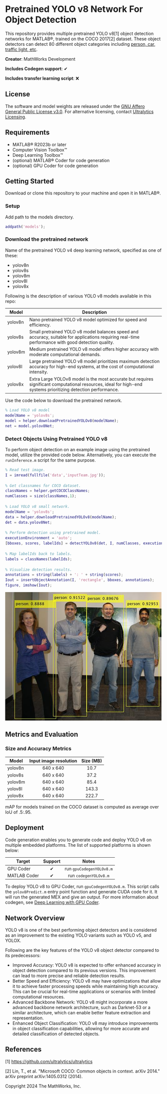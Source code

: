 # Pretrained YOLO v8 Network For Object Detection

This repository provides multiple pretrained YOLO v8[1] object detection networks for MATLAB®, trained on the COCO 2017[2] dataset. These object detectors can detect 80 different object categories including [person, car, traffic light, etc](/src/%2Bhelper/getCOCOClasess.m).

**Creator**: MathWorks Development

**Includes Codegen support**: ✔  

**Includes transfer learning script**: ❌  

## License
The software and model weights are released under the [GNU Affero General Public License v3.0](LICENSE). For alternative licensing, contact [Ultralytics Licensing](https://www.ultralytics.com/license).

## Requirements
- MATLAB® R2023b or later
- Computer Vision Toolbox™
- Deep Learning Toolbox™
- (optional) MATLAB® Coder for code generation
- (optional) GPU Coder for code generation

## Getting Started
Download or clone this repository to your machine and open it in MATLAB®.

### Setup
Add path to the models directory.

```matlab
addpath('models');
```
### Download the pretrained network
Name of the pretrained YOLO v4 deep learning network, specified as one of these:
- yolov8n
- yolov8s
- yolov8m
- yolov8l
- yolov8x

Following is the description of various YOLO v8 models available in this repo:

| Model         |                                      Description                                                                                                                   |
|-------------- |--------------------------------------------------------------------------------------------------------------------------------------------------------------------|
| yolov8n       |   Nano pretrained YOLO v8 model optimized for speed and efficiency.                                                                                                |
| yolov8s       |   Small pretrained YOLO v8 model balances speed and accuracy, suitable for applications requiring real-time performance with good detection quality.               |
| yolov8m       |   Medium pretrained YOLO v8 model offers higher accuracy with moderate computational demands.                                                                      |
| yolov8l       |   Large pretrained YOLO v8 model prioritizes maximum detection accuracy for high-end systems, at the cost of computational intensity.                              |
| yolov8x       |   Extra Large YOLOv8 model is the most accurate but requires significant computational resources, ideal for high-end systems prioritizing detection performance.   |

Use the code below to download the pretrained network.

```matlab
% Load YOLO v8 model
modelName = 'yolov8s';
model = helper.downloadPretrainedYOLOv8(modelName);
net = model.yolov8Net;
```

### Detect Objects Using Pretrained YOLO v8
To perform object detection on an example image using the pretrained model, utilize the provided code below. Alternatively, you can execute the `runInference.m` script for the same purpose.

```matlab
% Read test image.
I = imread(fullfile('data','inputTeam.jpg'));

% Get classnames for COCO dataset.
classNames = helper.getCOCOClassNames;
numClasses = size(classNames,1);

% Load YOLO v8 small network.
modelName = 'yolov8s';
data = helper.downloadPretrainedYOLOv8(modelName);
det = data.yolov8Net;

% Perform detection using pretrained model.
executionEnvironment = 'auto';
[bboxes, scores, labelIds] = detectYOLOv8(det, I, numClasses, executionEnvironment);

% Map labelIds back to labels.
labels = classNames(labelIds);

% Visualize detection results.
annotations = string(labels) + ': ' + string(scores);
Iout = insertObjectAnnotation(I, 'rectangle', bboxes, annotations);
figure, imshow(Iout);
```
![Results](/data/resultsTeam.jpg)


## Metrics and Evaluation

### Size and Accuracy Metrics

| Model         | Input image resolution | Size (MB) |
|-------------- |:----------------------:|:---------:|
| yolov8n       |       640 x 640        |  10.7     |
| yolov8s       |       640 x 640        |  37.2     |
| yolov8m       |       640 x 640        |  85.4     |
| yolov8l       |       640 x 640        |  143.3    |
| yolov8x       |       640 x 640        |  222.7    |


mAP for models trained on the COCO dataset is computed as average over IoU of .5:.95.

## Deployment
Code generation enables you to generate code and deploy YOLO v8 on multiple embedded platforms. The list of supported platforms is shown below:

| Target                             |  Support  |   Notes                     |
|------------------------------------|:---------:|:---------------------------:|
| GPU Coder                          |     ✔     |    run `gpuCodegenYOLOv8.m` |
| MATLAB Coder                       |     ✔     |    run `codegenYOLOv8.m`    |

To deploy YOLO v8 to GPU Coder, run `gpuCodegenYOLOv8.m`. This script calls the `yolov8Predict.m` entry point function and generate CUDA code for it. It will run the generated MEX and give an output.
For more information about codegen, see [Deep Learning with GPU Coder](https://in.mathworks.com/help/gpucoder/gpucoder-deep-learning.html).

## Network Overview
YOLO v8 is one of the best performing object detectors and is considered as an improvement to the existing YOLO variants such as YOLO v5, and YOLOX.

Following are the key features of the YOLO v8 object detector compared to its predecessors:
- Improved Accuracy: YOLO v8 is expected to offer enhanced accuracy in object detection compared to its previous versions. This improvement can lead to more precise and reliable detection results.
- Better Speed and Efficiency: YOLO v8 may have optimizations that allow it to achieve faster processing speeds while maintaining high accuracy. This can be crucial for real-time applications or scenarios with limited computational resources.
- Advanced Backbone Network: YOLO v8 might incorporate a more advanced backbone network architecture, such as Darknet-53 or a similar architecture, which can enable better feature extraction and representation.
- Enhanced Object Classification: YOLO v8 may introduce improvements in object classification capabilities, allowing for more accurate and detailed classification of detected objects. 


## References
[1] https://github.com/ultralytics/ultralytics

[2] Lin, T., et al. "Microsoft COCO: Common objects in context. arXiv 2014." arXiv preprint arXiv:1405.0312 (2014).


Copyright 2024 The MathWorks, Inc.

